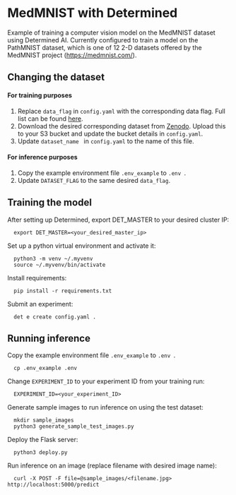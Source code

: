 # MedMNIST with Determined

Example of training a computer vision model on the MedMNIST dataset using Determined AI. Currently configured to train a model on the PathMNIST dataset, which is one of 12 2-D datasets offered by the MedMNIST project (https://medmnist.com/). 

## Changing the dataset
  #### For training purposes
  1) Replace `data_flag` in `config.yaml` with the corresponding data flag. Full list can be found [here](https://github.com/MedMNIST/MedMNIST/blob/main/medmnist/info.py).
  2) Download the desired corresponding dataset from [Zenodo](https://zenodo.org/record/6496656). Upload this to your S3 bucket and update the bucket details in `config.yaml`.
  3) Update  `dataset_name ` in `config.yaml` to the name of this file.
  
  #### For inference purposes
  1) Copy the example environment file `.env_example` to `.env `.
  2) Update `DATASET_FLAG` to the same desired `data_flag`.
  
## Training the model

  After setting up Determined, export DET_MASTER to your desired cluster IP:
  
      export DET_MASTER=<your_desired_master_ip>

  Set up a python virtual environment and activate it:
    
      python3 -m venv ~/.myvenv
      source ~/.myvenv/bin/activate

  Install requirements:
  
      pip install -r requirements.txt

  Submit an experiment:
    
      det e create config.yaml .
  

## Running inference

  Copy the example environment file `.env_example` to `.env `.

      cp .env_example .env
   
  Change `EXPERIMENT_ID` to your experiment ID from your training run:
    
      EXPERIMENT_ID=<your_experiment_ID>
      
  Generate sample images to run inference on using the test dataset:
  
      mkdir sample_images
      python3 generate_sample_test_images.py

  Deploy the Flask server:
    
      python3 deploy.py

  Run inference on an image (replace filename with desired image name):

      curl -X POST -F file=@sample_images/<filename.jpg> http://localhost:5000/predict
    

